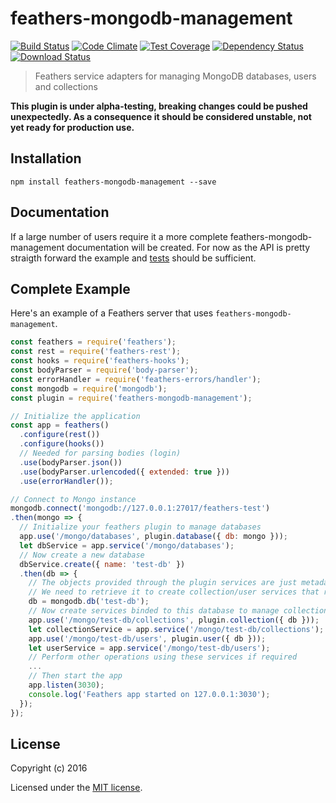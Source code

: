 # feathers-mongodb-management

[![Build Status](https://travis-ci.org/feathersjs-ecosystem/feathers-mongodb-management.png?branch=master)](https://travis-ci.org/feathersjs-ecosystem/feathers-mongodb-management)
[![Code Climate](https://codeclimate.com/github/feathersjs/feathers-mongodb-management/badges/gpa.svg)](https://codeclimate.com/github/feathersjs-ecosystem/feathers-mongodb-management)
[![Test Coverage](https://codeclimate.com/github/feathersjs/feathers-mongodb-management/badges/coverage.svg)](https://codeclimate.com/github/feathersjs-ecosystem/feathers-mongodb-management/coverage)
[![Dependency Status](https://img.shields.io/david/feathersjs-ecosystem/feathers-mongodb-management.svg?style=flat-square)](https://david-dm.org/feathersjs-ecosystem/feathers-mongodb-management)
[![Download Status](https://img.shields.io/npm/dm/feathers-mongodb-management.svg?style=flat-square)](https://www.npmjs.com/package/feathers-mongodb-management)

> Feathers service adapters for managing MongoDB databases, users and collections

**This plugin is under alpha-testing, breaking changes could be pushed unexpectedly.
As a consequence it should be considered unstable, not yet ready for production use.**

## Installation

```
npm install feathers-mongodb-management --save
```

## Documentation

If a large number of users require it a more complete feathers-mongodb-management documentation will be created. For now as the API is pretty straigth forward the example and [tests](https://github.com/feathersjs-ecosystem/feathers-mongodb-management/tree/master/test) should be sufficient.

## Complete Example

Here's an example of a Feathers server that uses `feathers-mongodb-management`.

```js
const feathers = require('feathers');
const rest = require('feathers-rest');
const hooks = require('feathers-hooks');
const bodyParser = require('body-parser');
const errorHandler = require('feathers-errors/handler');
const mongodb = require('mongodb');
const plugin = require('feathers-mongodb-management');

// Initialize the application
const app = feathers()
  .configure(rest())
  .configure(hooks())
  // Needed for parsing bodies (login)
  .use(bodyParser.json())
  .use(bodyParser.urlencoded({ extended: true }))
  .use(errorHandler());

// Connect to Mongo instance
mongodb.connect('mongodb://127.0.0.1:27017/feathers-test')
.then(mongo => {
  // Initialize your feathers plugin to manage databases
  app.use('/mongo/databases', plugin.database({ db: mongo }));
  let dbService = app.service('/mongo/databases');
  // Now create a new database
  dbService.create({ name: 'test-db' })
  .then(db => {
    // The objects provided through the plugin services are just metadata and not MongoDB driver instances
    // We need to retrieve it to create collection/user services that require the DB instance
    db = mongodb.db('test-db');
    // Now create services binded to this database to manage collections/users
    app.use('/mongo/test-db/collections', plugin.collection({ db }));
    let collectionService = app.service('/mongo/test-db/collections');
    app.use('/mongo/test-db/users', plugin.user({ db }));
    let userService = app.service('/mongo/test-db/users');
    // Perform other operations using these services if required
    ...
    // Then start the app
    app.listen(3030);
    console.log('Feathers app started on 127.0.0.1:3030');
  });
});
```

## License

Copyright (c) 2016

Licensed under the [MIT license](LICENSE).
